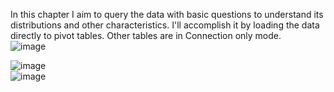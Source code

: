In this chapter I aim to query the data with basic questions to understand its distributions and other characteristics. I'll accomplish it by loading the data directly to pivot tables. Other tables are in Connection only mode.   
![image](https://github.com/jakubgrunwald/Inside-Airbnb-Data-Analysis-in-Excel-PQ/assets/159199366/4dd94025-4578-42c7-982f-173a4cc19056)  

![image](https://github.com/jakubgrunwald/Inside-Airbnb-Data-Analysis-in-Excel-PQ/assets/159199366/3a5060be-28e7-4775-8fa1-952a4dbeace6)  
![image](https://github.com/jakubgrunwald/Inside-Airbnb-Data-Analysis-in-Excel-PQ/assets/159199366/4730bbf9-aada-462c-92d5-312e5c02a936)






